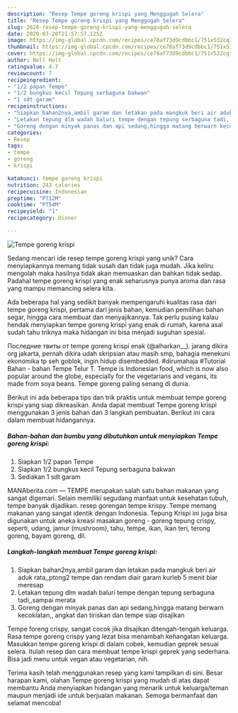```yaml
---
description: "Resep Tempe goreng krispi yang Menggugah Selera"
title: "Resep Tempe goreng krispi yang Menggugah Selera"
slug: 2628-resep-tempe-goreng-krispi-yang-menggugah-selera
date: 2020-07-20T21:57:57.125Z
image: https://img-global.cpcdn.com/recipes/ce78af73d9cdbbc1/751x532cq70/tempe-goreng-krispi-foto-resep-utama.jpg
thumbnail: https://img-global.cpcdn.com/recipes/ce78af73d9cdbbc1/751x532cq70/tempe-goreng-krispi-foto-resep-utama.jpg
cover: https://img-global.cpcdn.com/recipes/ce78af73d9cdbbc1/751x532cq70/tempe-goreng-krispi-foto-resep-utama.jpg
author: Nell Holt
ratingvalue: 4.7
reviewcount: 7
recipeingredient:
- "1/2 papan Tempe"
- "1/2 bungkus kecil Tepung serbaguna bakwan"
- "1 sdt garam"
recipeinstructions:
- "Siapkan bahan2nya,ambil garam dan letakan pada mangkuk beri air aduk rata,,ptong2 tempe dan rendam diair garam kurleb 5 menit biar meresap"
- "Letakan tepung dlm wadah baluri tempe dengan tepung serbaguna tadi,,sampai merata"
- "Goreng dengan minyak panas dan api sedang,hingga matang berwarn kecoklatan,, angkat dan tiriskan dan tempe siap disajikan"
categories:
- Resep
tags:
- tempe
- goreng
- krispi

katakunci: tempe goreng krispi 
nutrition: 243 calories
recipecuisine: Indonesian
preptime: "PT12M"
cooktime: "PT54M"
recipeyield: "1"
recipecategory: Dinner

---
```



![Tempe goreng krispi](https://img-global.cpcdn.com/recipes/ce78af73d9cdbbc1/751x532cq70/tempe-goreng-krispi-foto-resep-utama.jpg)

Sedang mencari ide resep tempe goreng krispi yang unik? Cara menyiapkannya memang tidak susah dan tidak juga mudah. Jika keliru mengolah maka hasilnya tidak akan memuaskan dan bahkan tidak sedap. Padahal tempe goreng krispi yang enak seharusnya punya aroma dan rasa yang mampu memancing selera kita.

Ada beberapa hal yang sedikit banyak mempengaruhi kualitas rasa dari tempe goreng krispi, pertama dari jenis bahan, kemudian pemilihan bahan segar, hingga cara membuat dan menyajikannya. Tak perlu pusing kalau hendak menyiapkan tempe goreng krispi yang enak di rumah, karena asal sudah tahu triknya maka hidangan ini bisa menjadi suguhan spesial.

Последние твиты от tempe goreng krispi enak (@alharkan__). jarang dikira org jakarta, pernah dikira udah skripsian atau masih smp, bahagia menekuni ekonomika tp seh goblok, ingin hidup disembedded. #dirumahaja #Tutorial Bahan - bahan Tempe Telur T. Tempe is Indonesian food, which is now also popular around the globe, especially for the vegetarians and vegans, its made from soya beans. Tempe goreng paling senang di dunia.


Berikut ini ada beberapa tips dan trik praktis untuk membuat tempe goreng krispi yang siap dikreasikan. Anda dapat membuat Tempe goreng krispi menggunakan 3 jenis bahan dan 3 langkah pembuatan. Berikut ini cara dalam membuat hidangannya.

<!--inarticleads1-->

##### Bahan-bahan dan bumbu yang dibutuhkan untuk menyiapkan Tempe goreng krispi:

1. Siapkan 1/2 papan Tempe
1. Siapkan 1/2 bungkus kecil Tepung serbaguna bakwan
1. Sediakan 1 sdt garam


MANAberita.com — TEMPE merupakan salah satu bahan makanan yang sangat digemari. Selain memiliki segudang manfaat untuk kesehatan tubuh, tempe banyak dijadikan. resep gorengan tempe krispy. Tempe memang makanan yang sangat identik dengan Indonesia. Tepung Krispi ini juga bisa digunakan untuk aneka kreasi masakan goreng - goreng tepung crispy, seperti, udang, jamur (mushroom), tahu, tempe, ikan, ikan teri, terong goreng, bayam goreng, dll. 

<!--inarticleads2-->

##### Langkah-langkah membuat Tempe goreng krispi:

1. Siapkan bahan2nya,ambil garam dan letakan pada mangkuk beri air aduk rata,,ptong2 tempe dan rendam diair garam kurleb 5 menit biar meresap
1. Letakan tepung dlm wadah baluri tempe dengan tepung serbaguna tadi,,sampai merata
1. Goreng dengan minyak panas dan api sedang,hingga matang berwarn kecoklatan,, angkat dan tiriskan dan tempe siap disajikan


Tempe foreng crispy, sangat cocok jika disajikan ditengah-tengah keluarga. Rasa tempe goreng crispy yang lezat bisa menambah kehangatan keluarga. Masukkan tempe goreng krispi di dalam cobek, kemudian geprek sesuai selera. Itulah resep dan cara membuat tempe krispi geprek yang sederhana. Bisa jadi menu untuk vegan atau vegetarian, nih. 

Terima kasih telah menggunakan resep yang kami tampilkan di sini. Besar harapan kami, olahan Tempe goreng krispi yang mudah di atas dapat membantu Anda menyiapkan hidangan yang menarik untuk keluarga/teman maupun menjadi ide untuk berjualan makanan. Semoga bermanfaat dan selamat mencoba!
